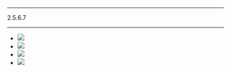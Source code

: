 
---

$2.5.6.7$




---

  * [![](http://i3.sinaimg.cn/IT/download/downp/cho_lmy_057.gif)](http://down1.tech.sina.com.cn/download/downContent/2005-05-30/13969.shtml)
  * [![](http://nj.onlinedown.net/images/Logo.gif)](http://nj.onlinedown.net/soft/78544.htm)
  * [![](http://icon.zol.com.cn/soft/soft_new/dl_logo_a1.jpg)](http://xiazai.zol.com.cn/detail/35/340274.shtml)
  * [![](http://ulic.baidu.com/unlicpic/360.jpg)](http://www.skycn.com/soft/51520.html)